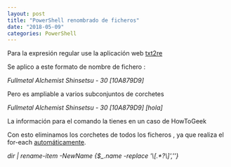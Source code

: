 ```yaml
---
layout: post
title: "PowerShell renombrado de ficheros"
date: "2018-05-09"
categories: PowerShell 
---
```


Para la expresión regular use la aplicación web [txt2re](https://txt2re.com/index.php3?s=Fullmetal%20Alchemist%20Shinsetsu%20-%2030%20[10A879D9]&1)

Se aplico a este formato de nombre de fichero :

_Fullmetal Alchemist Shinsetsu - 30 \[10A879D9\]_

Pero es ampliable a varios subconjuntos de corchetes

_Fullmetal Alchemist Shinsetsu - 30 \[10A879D9\] \[hola\]_

La información para el comando la tienes en un caso de HowToGeek

Con esto eliminamos los corchetes de todos los ficheros , ya que realiza el for-each [automáticamente](https://docs.microsoft.com/en-us/powershell/module/microsoft.powershell.management/rename-item?view=powershell-5.1).

_dir | rename-item -NewName {$\_.name -replace '\\\[.\*?\\\]',''}_

